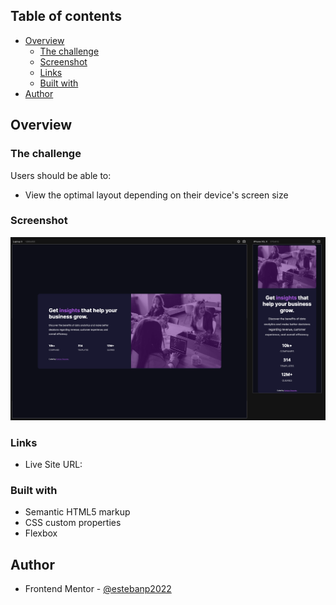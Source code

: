 ## Table of contents

- [Overview](#overview)
  - [The challenge](#the-challenge)
  - [Screenshot](#screenshot)
  - [Links](#links)
  - [Built with](#built-with)
- [Author](#author)

## Overview

### The challenge

Users should be able to:

- View the optimal layout depending on their device's screen size

### Screenshot

![](./images/screenshot.png)

### Links

- Live Site URL: [](https://stunning-monstera-dd8b17.netlify.app/)

### Built with

- Semantic HTML5 markup
- CSS custom properties
- Flexbox

## Author

- Frontend Mentor - [@estebanp2022](https://www.frontendmentor.io/profile/estebanp2022)
